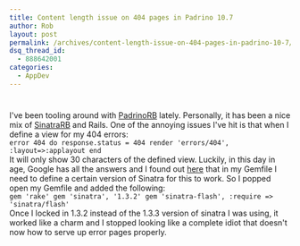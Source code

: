 ```yaml
---
title: Content length issue on 404 pages in Padrino 10.7
author: Rob
layout: post
permalink: /archives/content-length-issue-on-404-pages-in-padrino-10-7/
dsq_thread_id:
  - 888642001
categories:
  - AppDev
---
```

# 

I've been tooling around with [PadrinoRB][1] lately. Personally, it has been a nice mix of [SinatraRB][2] and Rails. One of the annoying issues I've hit is that when I define a view for my 404 errors:  
`
error 404 do
  response.status = 404
  render 'errors/404', :layout=>:applayout
end
`  
It will only show 30 characters of the defined view. Luckily, in this day in age, Google has all the answers and I found out [here][3] that in my Gemfile I need to define a certain version of Sinatra for this to work. So I popped open my Gemfile and added the following:  
`
gem 'rake'
gem 'sinatra', '1.3.2'
gem 'sinatra-flash', :require => 'sinatra/flash'
`  
Once I locked in 1.3.2 instead of the 1.3.3 version of sinatra I was using, it worked like a charm and I stopped looking like a complete idiot that doesn't now how to serve up error pages properly.

 [1]: http://www.padrinorb.com/ "PadrinoRB"
 [2]: http://www.sinatrarb.com/ "Sinatrarb"
 [3]: https://groups.google.com/forum/?fromgroups=#!topic/padrino/ThPy9U4sK4w "here"
